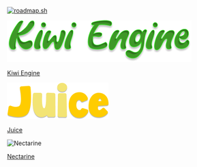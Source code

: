 [![roadmap.sh](https://roadmap.sh/card/wide/6676bceddf3918909ea8b7aa?variant=dark&roadmaps=frontend%2Cfull-stack%2Cbackend%2Cgame-developer)](https://roadmap.sh)

![Kiwi Engine](/Kiwi%20Engine.png)

[Kiwi Engine](https://github.com/citrusworx/kiwi)

![Juice](Juice.png)

[Juice](https://github.com/citrusworx/juiceui2)

![Nectarine]()

[Nectarine](https://github.com/citrusworx/nectarine)
